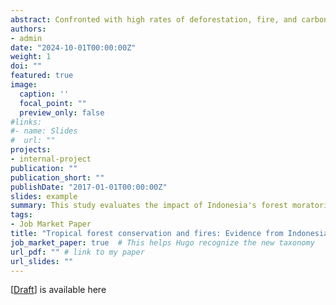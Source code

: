 ```yaml
---
abstract: Confronted with high rates of deforestation, fire, and carbon emissions, the Indonesian government implemented a forest moratorium to halt land conversions by firms within protected forests and peatlands. This paper provides new evidence on its effect on fires, an environmental hazard closely associated with tropical deforestation. Using high-resolution satellite data and a matched difference-in-differences framework, I show that while the moratorium curbs deforestation, it does not reduce fire incidents. Protected peatlands within the moratorium boundaries exhibit an 18\% higher burn probability after the moratorium compared to pre-treatment periods, relative to non-protected areas. The increase in fires is not attributed to direct illegal encroachment for oil palm plantations but rather to cross-boundary degradation pressures from neighboring plantations not sanctioned by the moratorium. Land conversions within these neighboring plantations weaken the natural fire resilience of adjacent protected peatlands, creating conditions for widespread fires across degraded, vulnerable landscapes. This highlights a critical policy concern: without complementary land management, conservation efforts may be compromised by intensified fire risks in protected areas lacking active oversight.
authors:
- admin
date: "2024-10-01T00:00:00Z"
weight: 1
doi: ""
featured: true
image:
  caption: ''
  focal_point: ""
  preview_only: false
#links:
#- name: Slides
#  url: ""
projects:
- internal-project
publication: ""
publication_short: ""
publishDate: "2017-01-01T00:00:00Z"
slides: example
summary: This study evaluates the impact of Indonesia's forest moratorium on fire activity, where fire is commonly used for agricultural preparation. While the moratorium has halted land conversions in protected areas, it has not achieved expected environmental benefits, such as reduced fires and smoke. The puzzle is unpacked utilizing the agricultural land use change captured by a time series of high-resolution Earth observations. 
tags:
- Job Market Paper
title: "Tropical forest conservation and fires: Evidence from Indonesia"
job_market_paper: true  # This helps Hugo recognize the new taxonomy
url_pdf: "" # link to my paper
url_slides: ""
---
```


\[[Draft](https://drive.google.com/file/d/1L_CnNfS6ZGm37IAtHBqbF3cYLnlH48ye/view?usp=sharing)\] is available here
